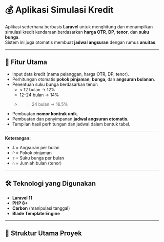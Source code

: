# 💰 Aplikasi Simulasi Kredit

Aplikasi sederhana berbasis **Laravel** untuk menghitung dan menampilkan simulasi kredit kendaraan berdasarkan **harga OTR**, **DP**, **tenor**, dan **suku bunga**.  
Sistem ini juga otomatis membuat **jadwal angsuran** dengan rumus **anuitas**.

---

## 🚀 Fitur Utama

- Input data kredit (nama pelanggan, harga OTR, DP, tenor).  
- Perhitungan otomatis **pokok pinjaman**, **bunga**, dan **angsuran bulanan**.  
- Penentuan suku bunga berdasarkan tenor:
  - < 12 bulan → 12%  
  - 12–24 bulan → 14%  
  - > 24 bulan → 16.5%  
- Pembuatan **nomor kontrak unik**.  
- Pembuatan dan penyimpanan **jadwal angsuran otomatis**.  
- Tampilan hasil perhitungan dan jadwal dalam bentuk tabel.

---

**Keterangan:**
- `A` = Angsuran per bulan  
- `P` = Pokok pinjaman  
- `r` = Suku bunga per bulan  
- `n` = Jumlah bulan (tenor)

---

## 🛠️ Teknologi yang Digunakan

- **Laravel 11**
- **PHP 8+**
- **Carbon** (manipulasi tanggal)
- **Blade Template Engine**

---

## 📂 Struktur Utama Proyek

